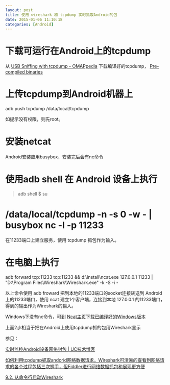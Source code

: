 ```yaml
---
layout: post
title: 使用 wireshark 和 tcpdump 实时抓取Android的包
date: 2015-01-06 11:10:18
categories: [Android]
---
```


# 下载可运行在Android上的tcpdump

从 [USB Sniffing with tcpdump - OMAPpedia](http://omappedia.org/wiki/USB_Sniffing_with_tcpdump) 下载编译好的tcpdump，
[Pre-compiled binaries](http://omappedia.org/wiki/File:Tcpdump-4.3.0-arm.tar.gz)

# 上传tcpdump到Android机器上

adb push tcpdump /data/local/tcpdump

如提示没有权限，则先root。

# 安装netcat

Android安装应用busybox，安装完后会有nc命令

# 使用adb shell 在 Android 设备上执行

> adb shell
$ su
# /data/local/tcpdump -n -s 0 -w - | busybox nc -l -p 11233 

在11233端口上建立服务，使用 tcpdump 抓包作为输入。

# 在电脑上执行

adb forward tcp:11233 tcp:11233 && d:\install\ncat.exe 127.0.0.1 11233 | "D:\Program Files\Wireshark\Wireshark.exe" -k -S -i -

以上命令使用 adb froward 把到本地的11233端口的socket连接转送到 Android上的11233端口，使用 ncat 建立1个客户端，连接到本地 127.0.0.1 的11233端口，得到的输出作为Wireshark的输入。

Windows下没有nc命令，可到 [Ncat主页](http://nmap.org/ncat/)下载[已编译好的Windows版本](http://nmap.org/dist/ncat-portable-5.59BETA1.zip)


上面2步相当于把在Android上使用tcpdump抓的包用Wireshark显示

参见：

[实时监控Android设备网络封包 | UC技术博客](http://tech.uc.cn/?p=2278)

[如何利用tcpdump抓取andorid网络数据请求，Wireshark可清晰的查看到网络请求的各个过程包括三次握手，但Fiddler进行网络数据抓包和展现更方便](http://www.trinea.cn/android/tcpdump_wireshark/)

[9.2. 从命令行启动Wireshark](http://man.lupaworld.com/content/network/wireshark/c9.2.html)
